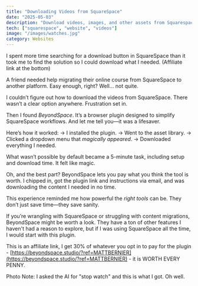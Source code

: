 ```yaml
---
title: "Downloading Videos from SquareSpace"
date: "2025-05-03"
description: "Download videos, images, and other assets from Squarespace quickly."
tech: ["squarespace", "website", "videos"]
image: "/images/watches.jpg" 
category: Websites
---
```


I spent more time searching for a download button in SquareSpace than it took me to find the solution so I could download what I needed. (Affiliate link at the bottom)

A friend needed help migrating their online course from SquareSpace to another platform. Easy enough, right? Well… not quite.

I couldn’t figure out how to download the videos from SquareSpace. There wasn’t a clear option anywhere. Frustration set in.

Then I found *BeyondSpace*. It’s a browser plugin designed to simplify SquareSpace workflows. And let me tell you—it was a lifesaver.

Here’s how it worked:
→ I installed the plugin.
→ Went to the asset library.
→ Clicked a dropdown menu that *magically appeared*.
→ Downloaded everything I needed.

What wasn’t possible by default became a 5-minute task, including setup and download time. It felt like magic.

Oh, and the best part? BeyondSpace lets you pay what you think the tool is worth. I chipped in, got the plugin link and instructions via email, and was downloading the content I needed in no time.

This experience reminded me how powerful the *right tools* can be. They don’t just save time—they save sanity.

If you’re wrangling with SquareSpace or struggling with content migrations, BeyondSpace might be worth a look. They have a ton of other features I haven't had a reason to explore, but if I was using SquareSpace all the time, I would start with this plugin.

This is an affiliate link, I get 30% of whatever you opt in to pay for the plugin -
[https://beyondspace.studio/?ref=MATTBERNIER](https://beyondspace.studio/?ref=MATTBERNIER) - it is WORTH EVERY PENNY.

Photo Note: I asked the AI for "stop watch" and this is what I got. Oh well.